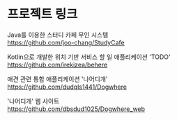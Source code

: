 # 프로젝트 링크

Java를 이용한 스터디 카페 무인 시스템 <br>
https://github.com/joo-chang/StudyCafe

Kotlin으로 개발한 위치 기반 서비스 할 일 애플리케이션 'TODO' <br>
https://github.com/irekizea/behere

애견 관련 통합 애플리케이션 '나어디개' <br>
https://github.com/dudqls1441/Dogwhere

'나어디개' 웹 사이트 <br>
https://github.com/dbsdud1025/Dogwhere_web
